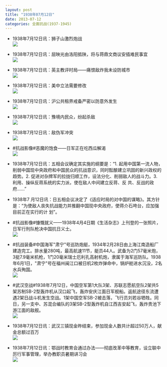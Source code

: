 ```yaml
---
layout: post
title: "1938年07月12日"
date: 2013-07-12
categories: 全面抗战(1937-1945)
---
```


<meta name="referrer" content="no-referrer" />

- 1938年7月12日讯：狮子山激烈炮战 <br/><img src="https://ww3.sinaimg.cn/large/aca367d8jw1e6ke4fo3l6j205i12o0un.jpg" />

- 1938年7月12日讯：屈映光由洛阳抵陕，将与蒋鼎文商议安插难民事宜 <br/><img src="https://ww3.sinaimg.cn/large/aca367d8jw1e6kcdvvnf8j20ae0ciwfc.jpg" />

- 1938年7月12日讯：英主教评时局——痛恨敌炸我未设防城市 <br/><img src="https://ww2.sinaimg.cn/large/aca367d8jw1e6kanhncqlj20850oa0ue.jpg" />

- 1938年7月12日讯：美中立法需要修改 <br/><img src="https://ww3.sinaimg.cn/large/aca367d8jw1e6k8x3pul6j20c10sxn1a.jpg" />

- 1938年7月12日讯：沪公共租界戒备严密以防意外发生 <br/><img src="https://ww4.sinaimg.cn/large/aca367d8jw1e6k76qz8bgj20a206e0tc.jpg" />

- 1938年7月12日讯：豫境内民众，纷起杀敌 <br/><img src="https://ww2.sinaimg.cn/large/aca367d8jw1e6k5g9nkl3j20bt0cq0ug.jpg" />

- 1938年7月12日讯：敌伪军冲突 <br/><img src="https://ww4.sinaimg.cn/large/aca367d8jw1e6k3pwyosmj20a20cldgo.jpg" />

- #抗战影像#恶魔的饱食——日军正在吃西瓜解渴 <br/><img src="https://ww1.sinaimg.cn/large/aca367d8jw1e6k1p0el0lj20m80fnju5.jpg" />

- 1938年7月12日讯：五相会议确定其实施的纲要是：“1. 起用中国第一流人物，削弱中国现中央政府和中国民众的抗战意识，同时酝酿建立巩固的新兴政权的趋势。2. 促进对杂牌军的拉拢归顺工作，设法分化、削弱敌人的战斗力。3. 利用、操纵反蒋系统的实力派，使在敌人中间建立反蒋、反 共、反战的政府……” 

- 1938年7 月12日讯：日五相会议决定了《适应时局的对中国的谋略》。其方针是：“为使敌人丧失抗战能力并推翻中国现中央政府，使蒋介石垮台，应加强目前正在实行的计 划”。 

- #抗战影像#慷慨就义——1938年4月4日期《生活杂志》上刊登的一张照片，日军行刑队枪决中国抗日义士。  <br/><img src="https://ww2.sinaimg.cn/large/aca367d8jw1e6juref3ejj20jg08zgmx.jpg" />

- #抗战装备#中国海军"肃宁"号巡防炮艇，1934年2月28日由上海江南造船厂建造完工。排水量280吨，最高航速11节，艇员44人。武备为2门57毫米炮，3挺7.9毫米机枪，1门20毫米瑞士厄利孔高射机炮，隶属于海军巡防队。1938年6月1日，"肃宁"号在福州闽江口被日机2枚炸弹命中，锅炉舱进水沉没，2名水兵殉国。 <br/><img src="https://ww3.sinaimg.cn/large/aca367d8jw1e6jt4j0nz1j20b4060gm1.jpg" />

- #武汉空战#1938年7月12日，中国空军第1大队3架、苏联志愿航空队2架共5架苏制SB-2型轰炸机从汉口起飞，轰炸安庆江面日军舰船。返航途径东流遭遇2架日战斗机发生空战。1架中国空军SB-2被击落，飞行员刘若谷牺牲。同日，另一支中、苏混合编队的3架SB-2型轰炸机自江西吉安起飞，轰炸贵池下游江面的敌舰。 <br/><img src="https://ww3.sinaimg.cn/large/aca367d8jw1e6jrcrheh0j20b40bu0t5.jpg" />

- 1938年7月12日讯：武汉三镇现金昨结束，参加现金人数共计超过50万人，献金总额过百万 <br/><img src="https://ww2.sinaimg.cn/large/aca367d8jw1e6jpub5lyij204o0a2dg1.jpg" />

- 1938年7月12日讯：鄂战时教育会通过办法——彻底改革中等教育，设立联中厉行军事管理，举办教职员暑期讲习会 <br/><img src="https://ww1.sinaimg.cn/large/aca367d8jw1e6jnw0h7nej20c10z2q6w.jpg" />

